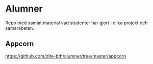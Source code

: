 # Alumner

Repo med samlat material vad studenter har gjort i olika projekt och samarabeten.


## Appcorn
https://github.com/dite-bth/alumner/tree/master/appcorn
